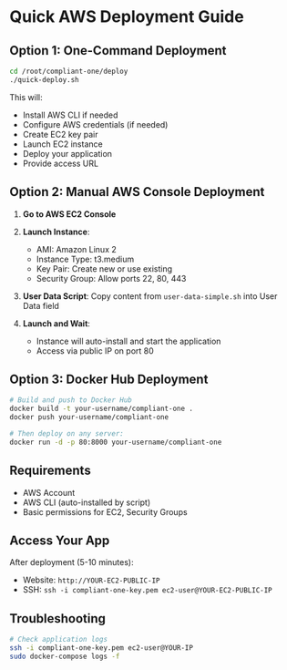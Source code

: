 # Quick AWS Deployment Guide

## Option 1: One-Command Deployment

```bash
cd /root/compliant-one/deploy
./quick-deploy.sh
```

This will:
- Install AWS CLI if needed
- Configure AWS credentials (if needed)
- Create EC2 key pair
- Launch EC2 instance
- Deploy your application
- Provide access URL

## Option 2: Manual AWS Console Deployment

1. **Go to AWS EC2 Console**
2. **Launch Instance**:
   - AMI: Amazon Linux 2
   - Instance Type: t3.medium
   - Key Pair: Create new or use existing
   - Security Group: Allow ports 22, 80, 443

3. **User Data Script**:
   Copy content from `user-data-simple.sh` into User Data field

4. **Launch and Wait**:
   - Instance will auto-install and start the application
   - Access via public IP on port 80

## Option 3: Docker Hub Deployment

```bash
# Build and push to Docker Hub
docker build -t your-username/compliant-one .
docker push your-username/compliant-one

# Then deploy on any server:
docker run -d -p 80:8000 your-username/compliant-one
```

## Requirements

- AWS Account
- AWS CLI (auto-installed by script)
- Basic permissions for EC2, Security Groups

## Access Your App

After deployment (5-10 minutes):
- Website: `http://YOUR-EC2-PUBLIC-IP`
- SSH: `ssh -i compliant-one-key.pem ec2-user@YOUR-EC2-PUBLIC-IP`

## Troubleshooting

```bash
# Check application logs
ssh -i compliant-one-key.pem ec2-user@YOUR-IP
sudo docker-compose logs -f
```